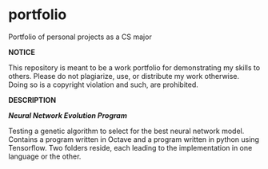 # portfolio
Portfolio of personal projects as a CS major

**NOTICE**

This repository is meant to be a work portfolio for demonstrating my skills to others. Please do not plagiarize, use, or distribute my work otherwise. Doing so is a copyright violation and such, are prohibited.

**DESCRIPTION**

***Neural Network Evolution Program***

Testing a genetic algorithm to select for the best neural network model. 
Contains a program written in Octave and a program written in python using Tensorflow.
Two folders reside, each leading to the implementation in one language or the other.
